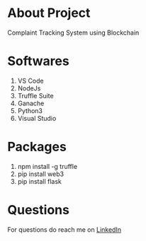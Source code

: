 # About Project
Complaint Tracking System using Blockchain

# Softwares
1. VS Code
2. NodeJs
3. Truffle Suite
4. Ganache
5. Python3
6. Visual Studio

# Packages
1. npm install -g truffle
2. pip install web3
3. pip install flask

# Questions
For questions do reach me on <a href="https://linkedin.com/in/MadhuPIoT">LinkedIn</a>